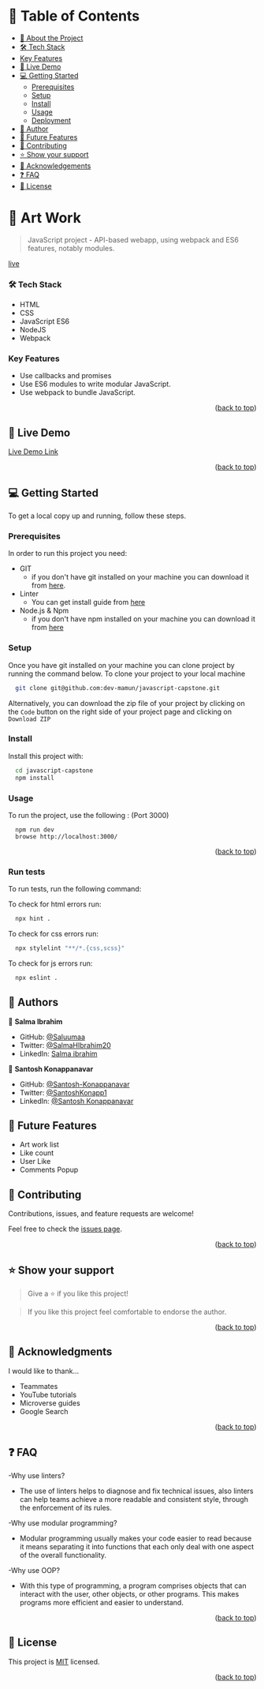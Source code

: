 <a name="readme-top"></a>

<!-- TABLE OF CONTENTS -->

# 📗 Table of Contents

- [📖 About the Project](#about-project)
- [🛠 Tech Stack](#tech-stack)
- [Key Features](#key-features)
- [🚀 Live Demo](#live-demo)
- [💻 Getting Started](#getting-started)
    - [Prerequisites](#prerequisites)
    - [Setup](#setup)
    - [Install](#install)
    - [Usage](#usage)
    - [Deployment](#triangular_flag_on_post-deployment)
- [👥 Author](#authors)
- [🔭 Future Features](#future-features)
- [🤝 Contributing](#contributing)
- [⭐️ Show your support](#support)
- [🙏 Acknowledgements](#acknowledgements)
- [❓ FAQ](#faq)
- [📝 License](#license)

<!-- PROJECT DESCRIPTION -->

# 📖 Art Work <a name="about-project"></a>

> JavaScript project - API-based webapp,
> using webpack and ES6 features, notably modules.

[live]()

### 🛠 Tech Stack <a name="tech-stack"></a>

- HTML
- CSS
- JavaScript ES6
- NodeJS
- Webpack

<!-- Features -->

### Key Features <a name="key-features"></a>

- Use callbacks and promises
- Use ES6 modules to write modular JavaScript.
- Use webpack to bundle JavaScript.

<p align="right">(<a href="#readme-top">back to top</a>)</p>

<!-- LIVE DEMO -->

## 🚀 Live Demo <a name="live-demo"></a>

[Live Demo Link](https://santosh-konappanavar.github.io/javascript_Capstone/)


<p align="right">(<a href="#readme-top">back to top</a>)</p>

<!-- GETTING STARTED -->

## 💻 Getting Started <a name="getting-started"></a>

To get a local copy up and running, follow these steps.

### Prerequisites

In order to run this project you need:

- GIT
    - if you don't have git installed on your machine you can download it from [here](https://git-scm.com/downloads).
- Linter
    - You can get install guide from <a href="https://github.com/microverseinc/linters-config/tree/master/html-css">
      here</a>
- Node.js & Npm
    - if you don't have npm installed on your machine you can download it from [here](https://nodejs.org/en/)

### Setup

Once you have git installed on your machine you can clone project by running the command below.
To clone your project to your local machine

```sh
  git clone git@github.com:dev-mamun/javascript-capstone.git
```

Alternatively, you can download the zip file of your project by clicking on the `Code` button on the right side of your
project page and clicking on `Download ZIP`

### Install

Install this project with:

```sh
  cd javascript-capstone
  npm install
```

### Usage

To run the project, use the following : (Port 3000)

```
  npm run dev
  browse http://localhost:3000/
```


<p align="right">(<a href="#readme-top">back to top</a>)</p>

### Run tests

To run tests, run the following command:

To check for html errors run:
```sh
  npx hint .
```
To check for css errors run:
```sh
  npx stylelint "**/*.{css,scss}"
```
To check for js errors run:
```sh
  npx eslint .
```  

<!-- AUTHORS -->

## 👥 Authors <a name="author"></a>

👤 **Salma Ibrahim**

- GitHub: [@Saluumaa](https://github.com/saluumaa)
- Twitter: [@SalmaHIbrahim20](https://twitter.com/SalmaHIbrahim20)
- LinkedIn: [Salma ibrahim](https://www.linkedin.com/in/salma-ibrahim-78bb5a14a/)

👤 **Santosh Konappanavar**

- GitHub: [@Santosh-Konappanavar](https://github.com/Santosh-Konappanavar)
- Twitter: [@SantoshKonapp1](https://twitter.com/SantoshKonappa1)
- LinkedIn: [@Santosh Konappanavar](https://www.linkedin.com/in/santosh-konappanavar/)

<!-- FUTURE FEATURES -->

## 🔭 Future Features <a name="future-features"></a>

- Art work list
- Like count 
- User Like
- Comments Popup


<!-- CONTRIBUTING -->

## 🤝 Contributing <a name="contributing"></a>

Contributions, issues, and feature requests are welcome!

Feel free to check the [issues page](../../issues/).

<p align="right">(<a href="#readme-top">back to top</a>)</p>

<!-- SUPPORT -->

## ⭐️ Show your support <a name="support"></a>

> Give a ⭐️ if you like this project!

> If you like this project feel comfortable to endorse the author.

<p align="right">(<a href="#readme-top">back to top</a>)</p>

<!-- ACKNOWLEDGEMENTS -->

## 🙏 Acknowledgments <a name="acknowledgements"></a>

I would like to thank...

- Teammates
- YouTube tutorials
- Microverse guides
- Google Search

<p align="right">(<a href="#readme-top">back to top</a>)</p>

<!-- FAQ (optional) -->

## ❓ FAQ <a name="faq"></a>

-Why use linters?

- The use of linters helps to diagnose and fix technical issues, also linters can help teams achieve a more readable and consistent style, through the enforcement of its rules.


-Why use modular programming?

- Modular programming usually makes your code easier to read because it means separating it into functions that each only deal with one aspect of the overall functionality.


-Why use OOP?

- With this type of programming, a program comprises objects that can interact with the user, other objects, or other programs. This makes programs more efficient and easier to understand.

<p align="right">(<a href="#readme-top">back to top</a>)</p>

<!-- LICENSE -->

## 📝 License <a name="license"></a>

This project is [MIT](./LICENSE) licensed.

<p align="right">(<a href="#readme-top">back to top</a>)</p>
